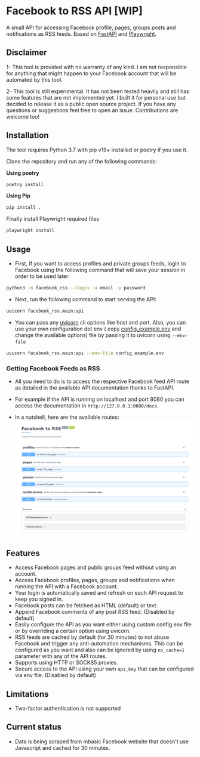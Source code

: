 # Facebook to RSS API [WIP]

A small API for accessing Facebook profile, pages, groups posts and notifications as RSS feeds. Based
on [FastAPI](https://github.com/tiangolo/fastapi) and [Playwright](https://github.com/microsoft/playwright-python).

## Disclaimer

1- This tool is provided with no warranty of any kind. I am not responsible for anything that might happen to your
Facebook account that will be automated by this tool.

2- This tool is still experimental. It has not been tested heavily and still has some features that are not implemented
yet. I built it for personal use but decided to release it as a public open source project. If you have any questions or
suggestions feel free to open an issue. Contributions are welcome too!

## Installation

The tool requires Python 3.7 with pip v19+ installed or poetry if you use it.

Clone the repository and run any of the following commands:

**Using poetry**

```bash
poetry install
```

**Using Pip**

```bash
pip install .
```

Finally install Playwright required files

```bash
playwright install
```

## Usage

- First, If you want to access profiles and private groups feeds, login to Facebook using the following command that
  will save your session in order to be used later:

```bash
python3 -m facebook_rss --login -u email -p password
```

- Next, run the following command to start serving the API:

```bash
uvicorn facebook_rss.main:api
```

- You can pass any [uvicorn](http://www.uvicorn.org/#command-line-options) cli options like host and port. Also, you can
  use your own configuration dot env (
  copy [config_example.env](https://github.com/yshalsager/facebook2rss/blob/master/config_example.env) and change the
  available options) file by passing it to uvicorn using `--env-file`

```bash
uvicorn facebook_rss.main:api --env-file config_example.env
```

### Getting Facebook Feeds as RSS

- All you need to do is to access the respective Facebook feed API route as detailed in the available API documentation
  thanks to FastAPI.

- For example if the API is running on localhost and port 8080 you can access the documentation
  in `http://127.0.0.1:8080/docs`.

- In a nutshell, here are the available routes:
  ![routes](assets/Swagger_UI.png)

## Features

- Access Facebook pages and public groups feed without using an account.
- Access Facebook profiles, pages, groups and notifications when running the API with a Facebook account.
- Your login is automatically saved and refresh on each API request to keep you signed in.
- Facebook posts can be fetched as HTML (default) or text.
- Append Facebook comments of any post RSS feed. (Disabled by default)
- Easily configure the API as you want either using custom config.env file or by overriding a certain option using
  uvicorn.
- RSS feeds are cached by default (for 30 minutes) to not abuse Facebook and trigger any anti-automation mechanisms.
  This can be configured as you want and also can be ignored by using `no_cache=1` parameter with any of the API routes.
- Supports using HTTP or SOCKS5 proxies.
- Secure access to the API using your own `api_key` that can be configured via env file. (Disabled by default)

## Limitations

- Two-factor authentication is not supported

## Current status

- Data is being scraped from mbasic Facebook website that doesn't use Javascript and cached for 30 minutes.
